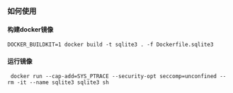 ### 如何使用
#### 构建docker镜像
```
DOCKER_BUILDKIT=1 docker build -t sqlite3 . -f Dockerfile.sqlite3
```
#### 运行镜像
```
 docker run --cap-add=SYS_PTRACE --security-opt seccomp=unconfined --rm -it --name sqlite3 sqlite3 sh
```
